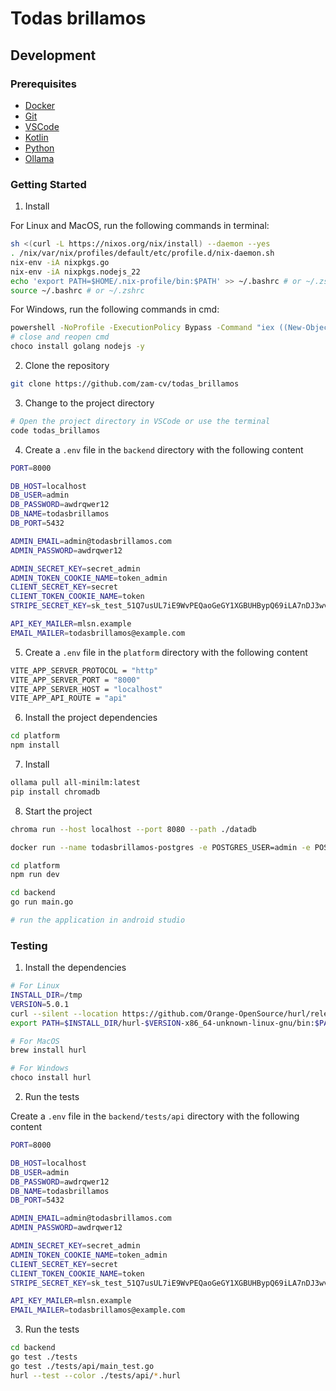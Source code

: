 # Todas brillamos

## Development

### Prerequisites

- [Docker](https://docs.docker.com/engine/install/)
- [Git](https://git-scm.com/downloads)
- [VSCode](https://code.visualstudio.com/download)
- [Kotlin](https://kotlinlang.org/docs/getting-started.html#choose-your-kotlin-use-case)
- [Python](https://www.python.org/downloads/)
- [Ollama](https://ollama.com/)

### Getting Started

1. Install

For Linux and MacOS, run the following commands in terminal:

```bash
sh <(curl -L https://nixos.org/nix/install) --daemon --yes
. /nix/var/nix/profiles/default/etc/profile.d/nix-daemon.sh
nix-env -iA nixpkgs.go
nix-env -iA nixpkgs.nodejs_22
echo 'export PATH=$HOME/.nix-profile/bin:$PATH' >> ~/.bashrc # or ~/.zshrc
source ~/.bashrc # or ~/.zshrc
```

For Windows, run the following commands in cmd:

```bash
powershell -NoProfile -ExecutionPolicy Bypass -Command "iex ((New-Object System.Net.WebClient).DownloadString('https://chocolatey.org/install.ps1'))"
# close and reopen cmd
choco install golang nodejs -y
```

2. Clone the repository

```bash
git clone https://github.com/zam-cv/todas_brillamos
```


3. Change to the project directory

```bash
# Open the project directory in VSCode or use the terminal
code todas_brillamos
```

4. Create a `.env` file in the `backend` directory with the following content

```bash
PORT=8000

DB_HOST=localhost
DB_USER=admin
DB_PASSWORD=awdrqwer12
DB_NAME=todasbrillamos
DB_PORT=5432

ADMIN_EMAIL=admin@todasbrillamos.com
ADMIN_PASSWORD=awdrqwer12

ADMIN_SECRET_KEY=secret_admin
ADMIN_TOKEN_COOKIE_NAME=token_admin
CLIENT_SECRET_KEY=secret
CLIENT_TOKEN_COOKIE_NAME=token
STRIPE_SECRET_KEY=sk_test_51Q7usUL7iE9WvPEQaoGeGY1XGBUHBypQ69iLA7nDJ3wvl0i4r5doVmTv5iu24oPRMcbTS0pmB79fgQEPgl6Xgq0D004M272XQ0

API_KEY_MAILER=mlsn.example
EMAIL_MAILER=todasbrillamos@example.com
```

5. Create a `.env` file in the `platform` directory with the following content
```bash
VITE_APP_SERVER_PROTOCOL = "http"
VITE_APP_SERVER_PORT = "8000"
VITE_APP_SERVER_HOST = "localhost"
VITE_APP_API_ROUTE = "api"
```

6. Install the project dependencies

```bash
cd platform
npm install
```

7. Install 

```bash
ollama pull all-minilm:latest
pip install chromadb
```

8. Start the project

```bash
chroma run --host localhost --port 8080 --path ./datadb
```

```bash
docker run --name todasbrillamos-postgres -e POSTGRES_USER=admin -e POSTGRES_PASSWORD=awdrqwer12 -e POSTGRES_DB=todasbrillamos -p 5432:5432 -d postgres
```

```bash
cd platform
npm run dev
```

```bash
cd backend
go run main.go
```

```bash
# run the application in android studio
```

### Testing

1. Install the dependencies

```bash
# For Linux
INSTALL_DIR=/tmp
VERSION=5.0.1
curl --silent --location https://github.com/Orange-OpenSource/hurl/releases/download/$VERSION/hurl-$VERSION-x86_64-unknown-linux-gnu.tar.gz | tar xvz -C $INSTALL_DIR
export PATH=$INSTALL_DIR/hurl-$VERSION-x86_64-unknown-linux-gnu/bin:$PATH

# For MacOS
brew install hurl

# For Windows
choco install hurl
```

2. Run the tests

Create a `.env` file in the `backend/tests/api` directory with the following content

```bash
PORT=8000

DB_HOST=localhost
DB_USER=admin
DB_PASSWORD=awdrqwer12
DB_NAME=todasbrillamos
DB_PORT=5432

ADMIN_EMAIL=admin@todasbrillamos.com
ADMIN_PASSWORD=awdrqwer12

ADMIN_SECRET_KEY=secret_admin
ADMIN_TOKEN_COOKIE_NAME=token_admin
CLIENT_SECRET_KEY=secret
CLIENT_TOKEN_COOKIE_NAME=token
STRIPE_SECRET_KEY=sk_test_51Q7usUL7iE9WvPEQaoGeGY1XGBUHBypQ69iLA7nDJ3wvl0i4r5doVmTv5iu24oPRMcbTS0pmB79fgQEPgl6Xgq0D004M272XQ0

API_KEY_MAILER=mlsn.example
EMAIL_MAILER=todasbrillamos@example.com
```

3. Run the tests

```bash
cd backend
go test ./tests
go test ./tests/api/main_test.go
hurl --test --color ./tests/api/*.hurl
```